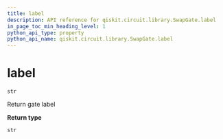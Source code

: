 ```yaml
---
title: label
description: API reference for qiskit.circuit.library.SwapGate.label
in_page_toc_min_heading_level: 1
python_api_type: property
python_api_name: qiskit.circuit.library.SwapGate.label
---
```


# label

<span id="qiskit.circuit.library.SwapGate.label" />

`str`

Return gate label

**Return type**

`str`


